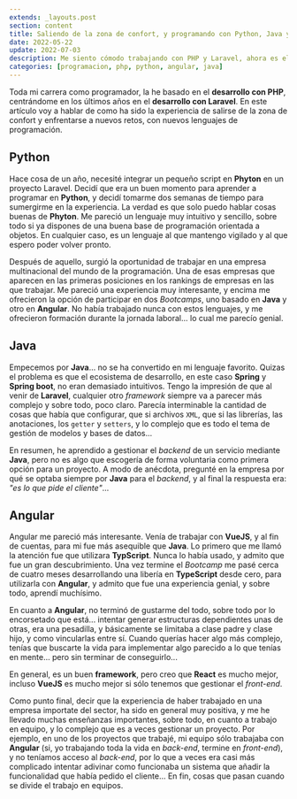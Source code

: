 ```yaml
---
extends: _layouts.post
section: content
title: Saliendo de la zona de confort, y programando con Python, Java y Angular.
date: 2022-05-22
update: 2022-07-03
description: Me siento cómodo trabajando con PHP y Laravel, ahora es el momento de enfrentarse a Java, Python y Angular
categories: [programacion, php, python, angular, java]
---
```


Toda mi carrera como programador, la he basado en el **desarrollo con PHP**, centrándome en los últimos años en el **desarrollo con Laravel**. En este artículo voy a hablar de como ha sido la experiencia de salirse de la zona de confort y enfrentarse a nuevos retos, con nuevos lenguajes de programación.

## Python

Hace cosa de un año, necesité integrar un pequeño script en **Phyton** en un proyecto Laravel. Decidí que era un buen momento para aprender a programar en **Python**, y decidí tomarme dos semanas de tiempo para sumergirme en la experiencia. La verdad es que solo puedo hablar cosas buenas de **Phyton**. Me pareció un lenguaje muy intuitivo y sencillo, sobre todo si ya dispones de una buena base de programación orientada a objetos. En cualquier caso, es un lenguaje al que mantengo vigilado y al que espero poder volver pronto.

Después de aquello, surgió la oportunidad de trabajar en una empresa multinacional del mundo de la programación. Una de esas empresas que aparecen en las primeras posiciones en los rankings de empresas en las que trabajar. Me pareció una experiencia muy interesante, y encima me ofrecieron la opción de participar en dos *Bootcamps*, uno basado en **Java** y otro en **Angular**. No había trabajado nunca con estos lenguajes, y me ofrecieron formación durante la jornada laboral... lo cual me parecío genial.

## Java

Empecemos por **Java**... no se ha convertido en mi lenguaje favorito. Quizas el problema es que el ecosistema de desarrollo, en este caso **Spring** y **Spring boot**, no eran demasiado intuitivos. Tengo la impresión de que al venir de **Laravel**, cualquier otro *framework* siempre va a parecer más complejo y sobre todo, poco claro. Parecía interminable la cantidad de cosas que había que configurar, que si archivos `XML`, que si las librerías, las anotaciones, los `getter` y `setters`, y lo complejo que es todo el tema de gestión de modelos y bases de datos... 

En resumen, he aprendido a gestionar el *backend* de un servicio mediante **Java**, pero no es algo que escogería de forma voluntaria como primera opción para un proyecto. A modo de anécdota, pregunté en la empresa por qué se optaba siempre por **Java** para el *backend*, y al final la respuesta era: *"es lo que pide el cliente"*...

## Angular 

Angular me pareció más interesante. Venía de trabajar con **VueJS**, y al fin de cuentas, para mi fue más asequible que **Java**. Lo primero que me llamó la atención fue que utilizara **TypScript**. Nunca lo había usado, y admito que fue un gran descubrimiento. Una vez termine el *Bootcamp* me pasé cerca de cuatro meses desarrollando una libería en **TypeScript** desde cero, para utilizarla con **Angular**, y admito que fue una experiencia genial, y sobre todo, aprendí muchísimo.

En cuanto a **Angular**, no terminó de gustarme del todo, sobre todo por lo encorsetado que está... intentar generar estructuras dependientes unas de otras, era una pesadilla, y básicamente se limitaba a clase padre y clase hijo, y como vincularlas entre sí. Cuando querías hacer algo más complejo, tenías que buscarte la vida para implementar algo parecido a lo que tenías en mente... pero sin terminar de conseguirlo... 

En general, es un buen **framework**, pero creo que **React** es mucho mejor, incluso **VueJS** es mucho mejor si sólo tenemos que gestionar el *front-end*. 

Como punto final, decir que la experiencia de haber trabajado en una empresa importate del sector, ha sido en general muy positiva, y me he llevado muchas enseñanzas importantes, sobre todo, en cuanto a trabajo en equipo, y lo complejo que es a veces gestionar un proyecto. Por ejemplo, en uno de los proyectos que trabajé, mi equipo sólo trabajaba con **Angular** (si, yo trabajando toda la vida en *back-end*, termine en *front-end*), y no teníamos acceso al *back-end*, por lo que a veces era casi más complicado intentar adivinar como funcionaba un sistema que añadir la funcionalidad que había pedido el cliente... En fin, cosas que pasan cuando se divide el trabajo en equipos.